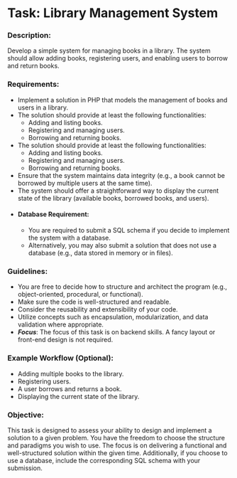 # Task: Library Management System

### Description:
Develop a simple system for managing books in a library. The system should allow adding books, registering users, and enabling users to borrow and return books.

### Requirements:
- Implement a solution in PHP that models the management of books and users in a library.
- The solution should provide at least the following functionalities:
    * Adding and listing books.
    * Registering and managing users.
    * Borrowing and returning books.
- The solution should provide at least the following functionalities:
    * Adding and listing books.
    * Registering and managing users.
    * Borrowing and returning books.
- Ensure that the system maintains data integrity (e.g., a book cannot be borrowed by multiple users at the same time).
- The system should offer a straightforward way to display the current state of the library (available books, borrowed books, and
    users).
- #### Database Requirement:
    * You are required to submit a SQL schema if you decide to implement the system with a database.
    * Alternatively, you may also submit a solution that does not use a database (e.g., data stored in memory or in files).
  
### Guidelines:
- You are free to decide how to structure and architect the program (e.g., object-oriented, procedural, or functional).
- Make sure the code is well-structured and readable.
- Consider the reusability and extensibility of your code.
- Utilize concepts such as encapsulation, modularization, and data validation where appropriate.
- **_Focus_**: The focus of this task is on backend skills. A fancy layout or front-end design is not required. 

### Example Workflow (Optional):
- Adding multiple books to the library.
- Registering users.
- A user borrows and returns a book.
- Displaying the current state of the library.

### Objective:
This task is designed to assess your ability to design and implement a solution to a given problem. You have the freedom to choose the structure and paradigms you wish to use. The focus is on delivering a functional and well-structured solution within the given time. Additionally, if you choose to use a database, include the corresponding SQL schema with your submission.